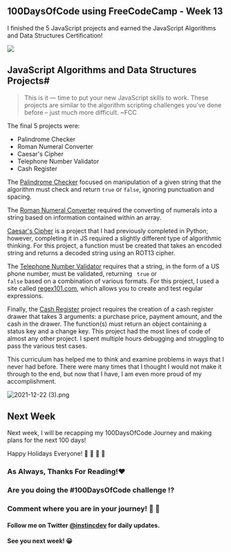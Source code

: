 ## 100DaysOfCode using FreeCodeCamp - Week 13

I finished the 5 JavaScript projects and earned the JavaScript Algorithms and Data Structures Certification!

![](https://media.giphy.com/media/l708WqapnCkO6dV5HF/giphy.gif)

## JavaScript Algorithms and Data Structures Projects#

> This is it — time to put your new JavaScript skills to work. These projects are similar to the algorithm scripting challenges you've done before – just much more difficult.
~FCC

The final 5 projects were:
* Palindrome Checker
* Roman Numeral Converter
* Caesar's Cipher
* Telephone Number Validator
* Cash Register


The [Palindrome Checker](https://www.freecodecamp.org/learn/javascript-algorithms-and-data-structures/javascript-algorithms-and-data-structures-projects/palindrome-checker) focused on manipulation of a given string that the algorithm must check and return <code>true</code> or <code>false</code>, ignoring punctuation and spacing.

The [Roman Numeral Converter](https://www.freecodecamp.org/learn/javascript-algorithms-and-data-structures/javascript-algorithms-and-data-structures-projects/roman-numeral-converter) required the converting of numerals into a string based on information contained within an array.

[Caesar's Cipher](https://www.freecodecamp.org/learn/javascript-algorithms-and-data-structures/javascript-algorithms-and-data-structures-projects/caesars-cipher) is a project that I had previously completed in Python; however, completing it in JS required a slightly different type of algorithmic thinking.  For this project, a function must be created that takes an encoded string and returns a decoded string using an ROT13 cipher.

The [Telephone Number Validator](https://www.freecodecamp.org/learn/javascript-algorithms-and-data-structures/javascript-algorithms-and-data-structures-projects/telephone-number-validator) requires that a string, in the form of a US phone number, must be validated, returning <code> true</code> or <code> false</code> based on a combination of various formats. For this project, I used a site called [regex101.com](https://regex101.com/), which allows you to create and test regular expressions.

Finally, the [Cash Register](https://www.freecodecamp.org/learn/javascript-algorithms-and-data-structures/javascript-algorithms-and-data-structures-projects/cash-register) project requires the creation of a cash register drawer that takes 3 arguments: a purchase price, payment amount, and the cash in the drawer.  The function(s) must return an object containing a status key and a change key. This project had the most lines of code of almost any other project. I spent multiple hours debugging and struggling to pass the various test cases.

This curriculum has helped me to think and examine problems in ways that I never had before. There were many times that I thought I would not make it through to the end, but now that I have, I am even more proud of my accomplishment.


![2021-12-22 (3).png](https://cdn.hashnode.com/res/hashnode/image/upload/v1640313972472/ry7CvtQbW.png)

  ## Next Week

Next week, I will be recapping my 100DaysOfCode Journey and making plans for the next 100 days!

Happy Holidays Everyone! 🎄 🕎 🎅 🎁



### As Always, Thanks For Reading!❤️
### Are you doing the #100DaysOfCode challenge ⁉️
### Comment where you are in your journey! 🚀 💯
#### Follow me on Twitter [@instincdev](https://twitter.com/instincdev) for daily updates.
#### See you next week! 😀
